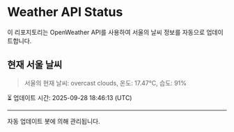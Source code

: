 
# Weather API Status

이 리포지토리는 OpenWeather API를 사용하여 서울의 날씨 정보를 자동으로 업데이트합니다.

## 현재 서울 날씨
> 서울의 현재 날씨: overcast clouds, 온도: 17.47°C, 습도: 91%

⏳ 업데이트 시간: 2025-09-28 18:46:13 (UTC)

---
자동 업데이트 봇에 의해 관리됩니다.
